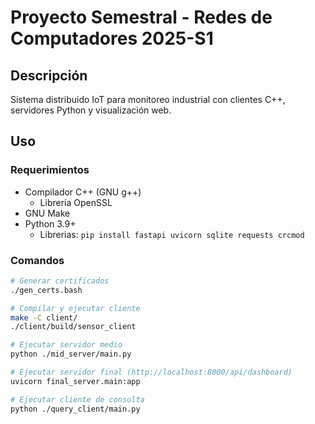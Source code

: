 # Proyecto Semestral - Redes de Computadores 2025-S1

## Descripción

Sistema distribuido IoT para monitoreo industrial con clientes C++, servidores Python y visualización web.

## Uso

### Requerimientos

- Compilador C++ (GNU g++)
  - Librería OpenSSL
- GNU Make
- Python 3.9+
  - Librerias: `pip install fastapi uvicorn sqlite requests crcmod`

### Comandos

```bash
# Generar certificados
./gen_certs.bash

# Compilar y ejecutar cliente
make -C client/
./client/build/sensor_client

# Ejecutar servidor medio
python ./mid_server/main.py

# Ejecutar servidor final (http://localhost:8000/api/dashboard)
uvicorn final_server.main:app

# Ejecutar cliente de consulta
python ./query_client/main.py
```
